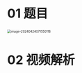 # 01 题目

<img src="https://cvp.oss-cn-shanghai.aliyuncs.com/picgo/202404240715344.png" alt="image-20240424071550116" style="zoom:50%;" />



# 02 视频解析

